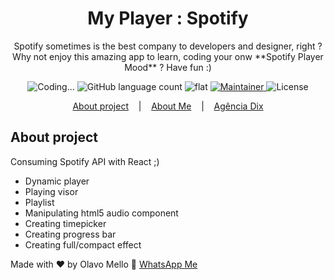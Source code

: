 <h1 align="center">My Player : Spotify</h1>
<p align="center">Spotify sometimes is the best company to developers and designer, right ? Why not enjoy this amazing app to learn, coding your onw **Spotify Player Mood** ? Have fun :)</p>

<p align="center">
  <img alt="Coding..." src="https://img.shields.io/badge/last%20modified-today-brightgreen"/>
  <img alt="GitHub language count" src="https://img.shields.io/github/languages/count/olavomello/spotify-my-player?color=%2304D361">
  <img alt="flat" src="https://img.shields.io/badge/style-flat-green?logo=appveyor&amp;style=flat">
  <a href="https://agenciadix.com.br">
    <img alt="Maintainer" src="https://img.shields.io/badge/maintainer-olavo%20mello-blue">
  </a>

  <img alt="License" src="https://img.shields.io/badge/license-MIT-%2304D361">

</p>

<p align="center">
  <a href="#a1-sobre-o-projeto">About project</a>
  &nbsp;&nbsp;&nbsp;|&nbsp;&nbsp;&nbsp;
  <a href="https://www.linkedin.com/in/olavo-mello-a6262a72/" target="_blank">About Me</a>
  &nbsp;&nbsp;&nbsp;|&nbsp;&nbsp;&nbsp;
  <a href="https://agenciadix.com.br" target="_blank" title="Agência de Marketing Digital, SEO, SEM e APPS">Agência Dix</a>
</p>

## About project

<p>Consuming Spotify API with React ;)</p>
<ul>
   <li>Dynamic player</li>
   <li>Playing visor</li>
   <li>Playlist</li>
   <li>Manipulating html5 audio component</li>
   <li>Creating timepicker</li>
   <li>Creating progress bar</li>
   <li>Creating full/compact effect</li>
</ul>

Made with ♥ by Olavo Mello :wave: [WhatsApp Me](https://wa.me/5516981657459)